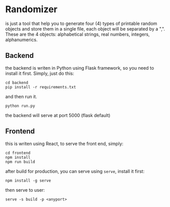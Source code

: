 # Randomizer
is just a tool that help you to generate four (4) types of printable random objects and store them in a single file, each object will be separated by a ",". These are the 4 objects: alphabetical strings, real numbers, integers, alphanumerics.

## Backend
the backend is writen in Python using Flask framework, so you need to install it first. Simply, just do this:
```
cd backend
pip install -r requirements.txt
```

and then run it.
```
python run.py
```
the backend will serve at port 5000 (flask default)

## Frontend
this is writen using React, to serve the front end, simply:
```
cd frontend
npm install
npm run build
```
after build for production, you can serve using `serve`, install it first:
```
npm install -g serve
```
then serve to user:
```
serve -s build -p <anyport>
```
